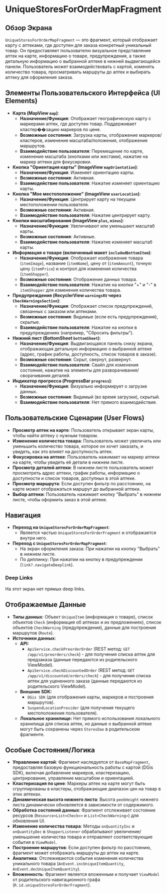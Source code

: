 # UniqueStoresForOrderMapFragment

## Обзор Экрана
`UniqueStoresForOrderMapFragment` — это фрагмент, который отображает карту с аптеками, где доступен для заказа конкретный уникальный товар. Он предоставляет пользователю визуальное представление аптек на карте, информацию о товаре, предупреждения, а также детальную информацию о выбранной аптеке в нижней выдвигающейся панели. Пользователь может взаимодействовать с картой, изменять количество товара, просматривать маршруты до аптек и выбирать аптеку для оформления заказа.

## Элементы Пользовательского Интерфейса (UI Elements)
*   **Карта (MapView `map`)**:
    *   **Назначение/Функция**: Отображает географическую карту с маркерами аптек, где доступен товар. Поддерживает кластер��зацию маркеров по цене.
    *   **Возможные состояния**: Загрузка карты, отображение маркеров/кластеров, изменение масштаба/положения, отображение маршрутов.
    *   **Взаимодействие пользователя**: Перемещение по карте, изменение масштаба (кнопками или жестами), нажатие на маркер аптеки для фокусировки.
*   **Кнопка "Ориентация карты" (ImageView `mapOrientation`)**:
    *   **Назначение/Функция**: Изменяет ориентацию карты.
    *   **Возможные состояния**: Активная.
    *   **Взаимодействие пользователя**: Нажатие изменяет ориентацию карты.
*   **Кнопка "Мое местоположение" (ImageView `userLocation`)**:
    *   **Назначение/Функция**: Центрирует карту на текущем местоположении пользователя.
    *   **Возможные состояния**: Активная.
    *   **Взаимодействие пользователя**: Нажатие центрирует карту.
*   **Кнопки масштабирования (ImageView `plus`, `minus`)**:
    *   **Назначение/Функция**: Увеличивают или уменьшают масштаб карты.
    *   **Возможные состояния**: Активные.
    *   **Взаимодействие пользователя**: Нажатие изменяет масштаб карты.
*   **Информация о товаре (включенный макет `includedBottomItem`)**:
    *   **Назначение/Функция**: Отображает изображение товара (`itemImage`), название (`itemName`), цену от (`itemAmount`), точную цену (`itemPrice`) и контрол для изменения количества (`itemShopper`).
    *   **Возможные состояния**: Отображение данных товара.
    *   **Взаимодействие пользователя**: Нажатие на кнопки "+" и "-" в `itemShopper` для изменения количества товара.
*   **Предупреждения (RecyclerView `warningsRV` через `CheckWarningsSection`)**:
    *   **Назначение/Функция**: Отображает список предупреждений, связанных с заказом или аптеками.
    *   **Возможные состояния**: Видимые (если есть предупреждения), скрытые.
    *   **Взаимодействие пользователя**: Нажатие на кнопки в предупреждениях (например, "Сбросить фильтры").
*   **Нижний лист (BottomSheet `bottomSheet`)**:
    *   **Назначение/Функция**: Выдвигающаяся панель снизу экрана, отображающая детальную информацию о выбранной аптеке (адрес, график работы, доступность, список товаров в заказе).
    *   **Возможные состояния**: Скрыт, свернут, развернут.
    *   **Взаимодействие пользователя**: Свайп для изменения состояния, нажатие на элементы для разворачивания/сворачивания деталей.
*   **Индикатор прогресса (ProgressBar `progress`)**:
    *   **Назначение/Функция**: Визуально информирует о загрузке данных.
    *   **Возможные состояния**: Видимый (во время загрузки), скрытый.
    *   **Взаимодействие пользователя**: Нет прямого взаимодействия.

## Пользовательские Сценарии (User Flows)
*   **Просмотр аптек на карте**: Пользователь открывает экран карты, чтобы найти аптеку с нужным товаром.
*   **Изменение количества товара**: Пользователь может увеличить или уменьшить количество товара, которое он хочет заказать, и увидеть, как это влияет на доступность аптек.
*   **Фокусировка на аптеке**: Пользователь нажимает на маркер аптеки на карте, чтобы увидеть её детали в нижнем листе.
*   **Просмотр деталей аптеки**: В нижнем листе пользователь может просмотреть адрес аптеки, график работы, информацию о доступности и список товаров, доступных в этой аптеке.
*   **Просмотр маршрута**: Если доступен фильтр по расстоянию, на карте может отображаться маршрут до выбранной аптеки.
*   **Выбор аптеки**: Пользователь нажимает кнопку "Выбрать" в нижнем листе, чтобы оформить заказ в этой аптеке.

## Навигация
*   **Переход на `UniqueStoresForOrderMapFragment`**:
    *   Является частью `UniqueStoresForOrderFragment` и отображается внутри него.
*   **Переход с `UniqueStoresForOrderMapFragment`**:
    *   На экран оформления заказа: При нажатии на кнопку "Выбрать" в нижнем листе.
    *   По диплинку: При нажатии на кнопку в предупреждении (`link?.navigateDeeplink`).

### Deep Links

На этот экран нет прямых deep links.

## Отображаемые Данные
*   **Типы данных**: Объект `UniqueItem` (информация о товаре), список объектов `Check` (информация об аптеках и их предложениях), список объектов `CheckWarning` (предупреждения), данные для построения маршрутов (`Route`).
*   **Источники данных**:
    *   **API:**
        *   `ApiService.checkPreorderOrder` (REST метод: `GET /app/v1/preorders/check`) - для получения списка аптек для предзаказа (данные передаются из родительского ViewModel).
        *   `ApiService.checkDiscountedOrder` (REST метод: `GET /app/v1/discounted/orders/check`) - для получения списка аптек для уцененного заказа (данные передаются из родительского ViewModel).
    *   **Внешние SDK:**
        *   `DGis SDK` (для отображения карты, маркеров и построения маршрутов).
        *   `SuspendLocationProvider` (для получения текущего местоположения пользователя).
    *   **Локальное хранилище:** Нет прямого использования локального хранилища для списка аптек, но данные о выбранной аптеке могут быть сохранены через `StoresDao` в родительском фрагменте.

## Особые Состояния/Логика
*   **Управление картой**: Фрагмент наследуется от `BaseMapFragment`, предоставляя базовую функциональность работы с картой (DGis SDK), включая добавление маркеров, кластеризацию, центрирование, управление масштабом и ориентацией.
*   **Кластеризация по цене**: Маркеры аптек на карте могут быть сгруппированы в кластеры, отображающие диапазон цен на товар в этих аптеках.
*   **Динамическая высота нижнего листа**: Высота `peekHeight` нижнего листа динамически обновляется в зависимости от содержимого.
*   **Обработка состояний данных**: Фрагмент отслеживает состояние ресурсов (`Resource<List<Check>>` и `List<CheckWarning>`) для обновления UI.
*   **Изменение количества товара**: Методы `onQuantityInc` и `onQuantityDec` в `ShopperListener` обрабатывают увеличение/уменьшение количества товара и отправляют соответствующие события в `ViewModel`.
*   **Построение маршрутов**: Если доступен фильтр по расстоянию, фрагмент может отображать маршруты до аптек на карте.
*   **Аналитика**: Отслеживаются события изменения количества уникального товара (`AnEvent.incUniqueItemQuantity`, `AnEvent.decUniqueItemQuantity`).
*   **Вложенность**: Фрагмент является вложенным и получает `ViewModel` от родительского навигационного графа (`R.id.uniqueStoresForOrderFragment`).
